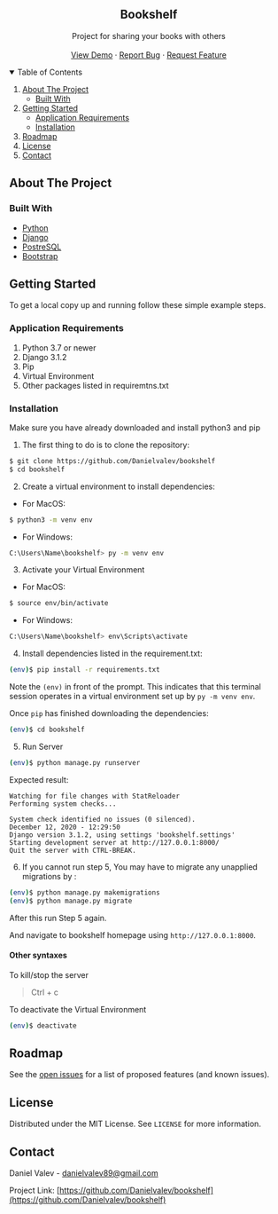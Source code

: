 <p align="center">
  <h2 align="center">Bookshelf</h2>

  <p align="center">
    Project for sharing your books with others
    <br />
    <br />
    <a href="https://github.com/Danielvalev/bookshelf">View Demo</a>
    ·
    <a href="https://github.com/Danielvalev/bookshelf/issues">Report Bug</a>
    ·
    <a href="https://github.com/Danielvalev/bookshelf/issues">Request Feature</a>
  </p>
</p>



<!-- TABLE OF CONTENTS -->
<details open="open">
  <summary>Table of Contents</summary>
  <ol>
    <li>
      <a href="#about-the-project">About The Project</a>
      <ul>
        <li><a href="#built-with">Built With</a></li>
      </ul>
    </li>
    <li>
      <a href="#getting-started">Getting Started</a>
      <ul>
        <li><a href="#application-requirements">Application Requirements</a></li>
        <li><a href="#installation">Installation</a></li>
      </ul>
    </li>
    <li><a href="#roadmap">Roadmap</a></li>
    <li><a href="#license">License</a></li>
    <li><a href="#contact">Contact</a></li>
  </ol>
</details>



<!-- ABOUT THE PROJECT -->
## About The Project

### Built With

* [Python](https://www.python.org/)
* [Django](https://www.djangoproject.com/)
* [PostreSQL](https://www.postgresql.org/)
* [Bootstrap](https://getbootstrap.com)



<!-- GETTING STARTED -->
## Getting Started

To get a local copy up and running follow these simple example steps.

### Application Requirements

1. Python 3.7 or newer
2. Django 3.1.2
3. Pip
4. Virtual Environment
5. Other packages listed in requiremtns.txt

### Installation
Make sure you have already downloaded and install python3 and pip

1. The first thing to do is to clone the repository:
 ```sh
$ git clone https://github.com/Danielvalev/bookshelf
$ cd bookshelf
`````````````

2. Create a virtual environment to install dependencies:
- For MacOS: 
 ```sh
$ python3 -m venv env 
`````````````

- For Windows:
 ```sh
C:\Users\Name\bookshelf> py -m venv env
`````````````

3. Activate your Virtual Environment
- For MacOS:
 ```sh
$ source env/bin/activate
`````````````
- For Windows:
 ```sh
C:\Users\Name\bookshelf> env\Scripts\activate 
`````````````

4. Install dependencies listed in the requirement.txt:
 ```sh
(env)$ pip install -r requirements.txt 
`````````````
Note the `(env)` in front of the prompt. This indicates that this terminal
session operates in a virtual environment set up by `py -m venv env`.

Once `pip` has finished downloading the dependencies:
```sh
(env)$ cd bookshelf
```

5. Run Server
```sh
(env)$ python manage.py runserver
```
Expected result: 
```
Watching for file changes with StatReloader
Performing system checks...

System check identified no issues (0 silenced).
December 12, 2020 - 12:29:50
Django version 3.1.2, using settings 'bookshelf.settings'
Starting development server at http://127.0.0.1:8000/
Quit the server with CTRL-BREAK.
```

6. If you cannot run step 5, You may have to migrate any unapplied migrations by : 
```sh
(env)$ python manage.py makemigrations
(env)$ python manage.py migrate
```
After this run Step 5 again. 

And navigate to bookshelf homepage using `http://127.0.0.1:8000`.

#### Other syntaxes
To kill/stop the server 
> Ctrl + c

To deactivate the Virtual Environment
```sh
(env)$ deactivate
```

<!-- ROADMAP -->
## Roadmap

See the [open issues](https://github.com/Danielvalev/bookshelf/issues) for a list of proposed features (and known issues).


<!-- LICENSE -->
## License

Distributed under the MIT License. See `LICENSE` for more information.



<!-- CONTACT -->
## Contact

Daniel Valev - danielvalev89@gmail.com

Project Link: [https://github.com/Danielvalev/bookshelf](https://github.com/Danielvalev/bookshelf)

<!-- MARKDOWN LINKS & IMAGES -->
[product-screenshot]: images/screenshot.png
